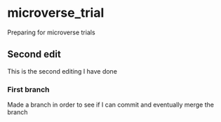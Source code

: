 # microverse_trial

Preparing for microverse trials

## Second edit

This is the second editing I have done

### First branch

Made a branch in order to see if I can commit and eventually merge the branch
